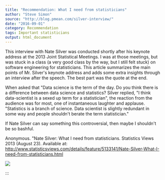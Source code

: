 ```yaml
---
title: "Recommendation: What I need from statisticians"
author: "Steve Simon"
source: "http://blog.pmean.com/silver-interview/"
date: "2016-09-01"
category: Recommendation
tags: Important statisticians
output: html_document
---
```


This interview with Nate Silver was conducted shortly after his keynote
address at the 2013 Joint Statistical Meetings. I was at those meetings,
but was stuck in a class (a very good class by the way, but I still felt
stuck) on software engineering for statisticians. This article
summarizes the main points of Mr. Silver's keynote address and adds some
extra insights through an interview after the speech. The best part was
the quote at the end.

When asked that "Data science is the term of the day. Do you think there
is a difference between data science and statistics? Silver replied, "I
think data-scientist is a sexed up term for a statistician", the
reaction from the audience was for most, one of instantaneous laughter
and applause. "Statistics is a branch of science. Data scientist is
slightly redundant in some way and people shouldn't berate the term
statistician."

If Nate Silver can say something this controversial, then maybe I
shouldn't be so bashful.

<!---More--->

Anonymous. "Nate Silver: What I need from statisticians. Statistics
Views 2013 (August 23). Available at:
<http://www.statisticsviews.com/details/feature/5133141/Nate-Silver-What-I-need-from-statisticians.html>

![](../../../images/silver-interview01.png)


:::


